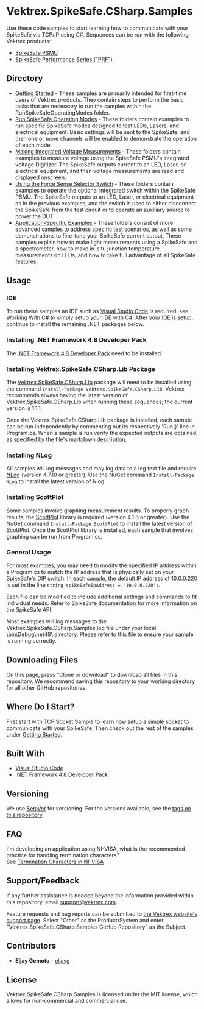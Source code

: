 # Vektrex.SpikeSafe.CSharp.Samples

Use these code samples to start learning how to communicate with your SpikeSafe via TCP/IP using C#. Sequences can be run with the following Vektrex products:
 - [SpikeSafe PSMU](https://www.vektrex.com/products/spikesafe-source-measure-unit/)
 - [SpikeSafe Performance Series ("PRF")](https://www.vektrex.com/products/spikesafe-performance-series-precision-pulsed-current-sources/)

## Directory

- [Getting Started](GettingStarted) - These samples are primarily intended for first-time users of Vektrex products. They contain steps to perform the basic tasks that are necessary to run the samples within the RunSpikeSafeOperatingModes folder.
- [Run SpikeSafe Operating Modes](RunSpikeSafeOperatingModes) - These folders contain examples to run specific SpikeSafe modes designed to test LEDs, Lasers, and electrical equipment. Basic settings will be sent to the SpikeSafe, and then one or more channels will be enabled to demonstrate the operation of each mode.
- [Making Integrated Voltage Measurements](MakingIntegratedVoltageMeasurements) - These folders contain examples to measure voltage using the SpikeSafe PSMU's integrated voltage Digitizer. The SpikeSafe outputs current to an LED, Laser, or electrical equipment, and then voltage measurements are read and displayed onscreen.
- [Using the Force Sense Selector Switch](UsingForceSenseSelectorSwitch) - These folders contain examples to operate the optional integrated switch within the SpikeSafe PSMU. The SpikeSafe outputs to an LED, Laser, or electrical equipment as in the previous examples, and the switch is used to either disconnect the SpikeSafe from the test circuit or to operate an auxiliary source to power the DUT.
- [Application-Specific Examples](ApplicationSpecificExamples) - These folders consist of more advanced samples to address specific test scenarios, as well as some demonstrations to fine-tune your SpikeSafe current output. These samples explain how to make light measurements using a SpikeSafe and a spectrometer, how to make in-situ junction temperature measurements on LEDs, and how to take full advantage of all SpikeSafe features.

## Usage

### IDE
To run these samples an IDE such as [Visual Studio Code](https://code.visualstudio.com/) is required, see [Working With C#](https://code.visualstudio.com/docs/languages/csharp) to simply setup your IDE with C#. After your IDE is setup, continue to install the remaining .NET packages below.

### Installing .NET Framework 4.8 Developer Pack
The [.NET Framework 4.8 Developer Pack](https://dotnet.microsoft.com/download/dotnet-framework/net48) need to be installed.

### Installing Vektrex.SpikeSafe.CSharp.Lib Package
The [Vektrex.SpikeSafe.CSharp.Lib](https://www.nuget.org/packages/Vektrex.SpikeSafe.CSharp.Lib/) package will need to be installed using the command `Install-Package Vektrex.SpikeSafe.CSharp.Lib`. Vektrex recommends always having the latest version of Vektrex.SpikeSafe.CSharp.Lib when running these sequences; the current version is 1.1.1.

Once the Vektrex.SpikeSafe.CSharp.Lib package is installed, each sample can be run independently by commenting out its respectively 'Run()' line in Program.cs. When a sample is run verify the expected outputs are obtained, as specified by the file's markdown description.

### Installing NLog
All samples will log messages and may log data to a log text file and require [NLog](https://www.nuget.org/packages/NLog/) (version 4.7.10 or greater). Use the NuGet command `Install-Package NLog` to install the latest version of Nlog.

### Installing ScottPlot
Some samples involve graphing measurement results. To properly graph results, the [ScottPlot](https://swharden.com/scottplot/) library is required (version 4.1.6 or greater). Use the NuGet command `Install-Package ScottPlot` to install the latest version of ScottPlot. Once the ScottPlot library is installed, each sample that involves graphing can be run from Program.cs.

### General Usage
For most examples, you may need to modify the specified IP address within a Program.cs to match the IP address that is physically set on your SpikeSafe's DIP switch. In each sample, the default IP address of 10.0.0.220 is set in the line `string spikeSafeIpAddress = "10.0.0.220";`.

Each file can be modified to include additional settings and commands to fit individual needs. Refer to SpikeSafe documentation for more information on the SpikeSafe API.

Most examples will log messages to the Vektrex.SpikeSafe.CSharp.Samples.log file under your local \bin\Debug\net48\ directory. Please refer to this file to ensure your sample is running correctly.

## Downloading Files

On this page, press "Clone or download" to download all files in this repository. We recommend saving this repository to your working directory for all other GitHub repositories.

## Where Do I Start?

First start with [TCP Socket Sample](GettingStarted/TcpSocketSample) to learn how setup a simple socket to communicate with your SpikeSafe. Then check out the rest of the samples under [Getting Started](GettingStarted).

## Built With

* [Visual Studio Code](https://code.visualstudio.com/)
* [.NET Framework 4.8 Developer Pack](https://dotnet.microsoft.com/download/dotnet-framework/net48)

## Versioning

We use [SemVer](http://semver.org/) for versioning. For the versions available, see the [tags on this repository](https://github.com/VektrexElectronicSystems/Vektrex.SpikeSafe.CSharp.Samples/tags).

## FAQ

I'm developing an application using NI-VISA, what is the recommended practice for handling termination characters?<br />
See [Termination Characters in NI-VISA](https://www.ni.com/en-us/support/documentation/supplemental/06/termination-characters-in-ni-visa.html)

## Support/Feedback

If any further assistance is needed beyond the information provided within this repository, email support@vektrex.com.

Feature requests and bug reports can be submitted to [the Vektrex website's support page](https://www.vektrex.com/request-support/). Select "Other" as the Product/System and enter "Vektrex.SpikeSafe.CSharp.Samples GitHub Repository" as the Subject.

## Contributors

* **Eljay Gemoto** - [eljayg](https://github.com/eljayg)

## License

Vektrex.SpikeSafe.CSharp.Samples is licensed under the MIT license, which allows for non-commercial and commercial use.